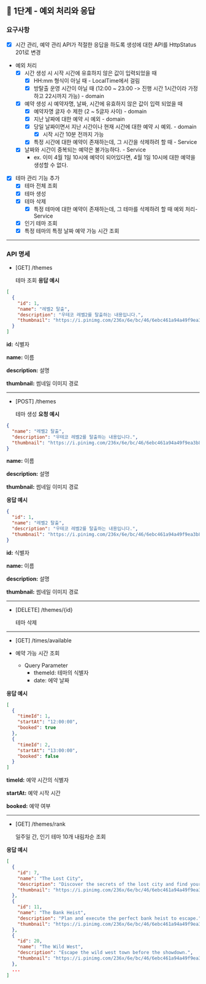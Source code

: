 ## 🚀 1단계 - 예외 처리와 응답

### 요구사항

- [x] 시간 관리, 예약 관리 API가 적절한 응답을 하도록 생성에 대한 API를 HttpStatus 201로 변경

- 예외 처리
    - [x] 시간 생성 시 시작 시간에 유효하지 않은 값이 입력되었을 때
        - [x] HH:mm 형식이 아닐 때 - LocalTime에서 걸림
        - [x] 방탈출 운영 시간이 아닐 때 (12:00 ~ 23:00 -> 진행 시간 1시간이라 가정하고 22시까지 가능) - domain
    - [x] 예약 생성 시 예약자명, 날짜, 시간에 유효하지 않은 값이 입력 되었을 때
        - [x] 예약자명 글자 수 제한 (2 ~ 5글자 사이) - domain
        - [x] 지난 날짜에 대한 예약 시 예외 - domain
        - [x] 당일 날짜이면서 지난 시간이나 현재 시간에 대한 예약 시 예외. - domain
            - [x] 시작 시간 10분 전까지 가능
        - [x] 특정 시간에 대한 예약이 존재하는데, 그 시간을 삭제하려 할 때 - Service
    - [x] 날짜와 시간이 중복되는 예약은 불가능하다. - Service
        - ex. 이미 4월 1일 10시에 예약이 되어있다면, 4월 1일 10시에 대한 예약을 생성할 수 없다.
- [x] 테마 관리 기능 추가
    - [x] 테마 전체 조회
    - [x] 테마 생성
    - [x] 테마 삭제
        - [x] 특정 테마에 대한 예약이 존재하는데, 그 테마를 삭제하려 할 때 예외 처리- Service
    - [x] 인기 테마 조회
    - [x] 특정 테마의 특정 날짜 예약 가능 시간 조회

---

### API 명세

- [GET] /themes
  
  테마 조회
  **응답 예시**

```json
[
  {
    "id": 1,
    "name": "레벨2 탈출",
    "description": "우테코 레벨2를 탈출하는 내용입니다.",
    "thumbnail": "https://i.pinimg.com/236x/6e/bc/46/6ebc461a94a49f9ea3b8bbe2204145d4.jpg"
  }
]
```

**id:** 식별자

**name:** 이름

**description:** 설명

**thumbnail:** 썸네일 이미지 경로

---
- [POST] /themes
  
  테마 생성
  **요청 예시**

```json
{
  "name": "레벨2 탈출",
  "description": "우테코 레벨2를 탈출하는 내용입니다.",
  "thumbnail": "https://i.pinimg.com/236x/6e/bc/46/6ebc461a94a49f9ea3b8bbe2204145d4.jpg"
}
```

**name:** 이름

**description:** 설명

**thumbnail:** 썸네일 이미지 경로

**응답 예시**

```json
{
  "id": 1,
  "name": "레벨2 탈출",
  "description": "우테코 레벨2를 탈출하는 내용입니다.",
  "thumbnail": "https://i.pinimg.com/236x/6e/bc/46/6ebc461a94a49f9ea3b8bbe2204145d4.jpg"
}
```

**id:** 식별자

**name:** 이름

**description:** 설명

**thumbnail:** 썸네일 이미지 경로

---
- [DELETE] /themes/{id}
  
  테마 삭제
---
- [GET] /times/available
  
- 예약 가능 시간 조회
  - Query Parameter
    - themeId: 테마의 식별자
    - date: 에약 날짜

**응답 예시**

```json
[
  {
    "timeId": 1,
    "startAt": "12:00:00",
    "booked": true
  },
  {
    "timeId": 2,
    "startAt": "13:00:00",
    "booked": false
  }
]
```

**timeId:** 예약 시간의 식별자

**startAt:** 예약 시작 시간

**booked:** 예약 여부

---
- [GET] /themes/rank
  
  일주일 간, 인기 테마 10개 내림차순 조회


**응답 예시**

```json
[
  {
    "id": 7,
    "name": "The Lost City",
    "description": "Discover the secrets of the lost city and find your way out.",
    "thumbnail": "https://i.pinimg.com/236x/6e/bc/46/6ebc461a94a49f9ea3b8bbe2204145d4.jpg"
  },
  {
    "id": 11,
    "name": "The Bank Heist",
    "description": "Plan and execute the perfect bank heist to escape.",
    "thumbnail": "https://i.pinimg.com/236x/6e/bc/46/6ebc461a94a49f9ea3b8bbe2204145d4.jpg"
  },
  {
    "id": 20,
    "name": "The Wild West",
    "description": "Escape the wild west town before the showdown.",
    "thumbnail": "https://i.pinimg.com/236x/6e/bc/46/6ebc461a94a49f9ea3b8bbe2204145d4.jpg"
  },
  ...
]
```
